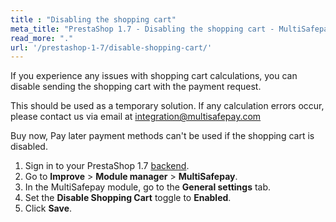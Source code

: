 ```yaml
---
title : "Disabling the shopping cart"
meta_title: "PrestaShop 1.7 - Disabling the shopping cart - MultiSafepay Docs"
read_more: "."
url: '/prestashop-1-7/disable-shopping-cart/'
---
```


If you experience any issues with shopping cart calculations, you can disable sending the shopping cart with the payment request.

This should be used as a temporary solution. If any calculation errors occur, please contact us via email at <integration@multisafepay.com>

Buy now, Pay later payment methods can't be used if the shopping cart is disabled.

1. Sign in to your PrestaShop 1.7 [backend](/glossaries/multisafepay-glossary/#backend).
2. Go to **Improve** > **Module manager** > **MultiSafepay**.
3. In the MultiSafepay module, go to the **General settings** tab.
4. Set the **Disable Shopping Cart** toggle to **Enabled**.
5. Click **Save**.
